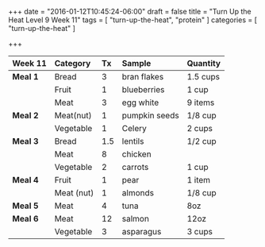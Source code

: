 +++
date = "2016-01-12T10:45:24-06:00"
draft = false
title = "Turn Up the Heat Level 9 Week 11"
tags = [ "turn-up-the-heat", "protein" ]
categories = [ "turn-up-the-heat" ]

+++

|Week 11|Category|Tx|Sample|Quantity|
| :------- | :------ | :------ | :---------- | :------- |
|**Meal 1**|Bread|  3  | bran flakes  | 1.5 cups |
|  | Fruit  | 1 | blueberries | 1 cup |
|  | Meat | 3  | egg white  | 9 items |
|**Meal 2**|Meat(nut)| 1 | pumpkin seeds|  1/8 cup |
|  | Vegetable | 1  | Celery  | 2 cups  |
|**Meal 3**| Bread | 1.5  | lentils  | 1/2 cup |
|          | Meat | 8  | chicken  |  |
|          | Vegetable | 2  | carrots  | 1 cup |
|**Meal 4**| Fruit  | 1  | pear  | 1 item |
|          | Meat (nut) | 1 | almonds  | 1/8 cup |
|**Meal 5**| Meat | 4 | tuna | 8oz  |
|**Meal 6**| Meat | 12  | salmon | 12oz  |
|          | Vegetable | 3  | asparagus | 3 cups |
